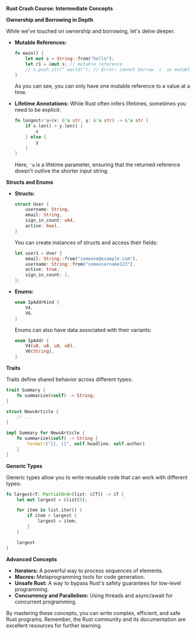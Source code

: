 **Rust Crash Course: Intermediate Concepts**

**Ownership and Borrowing in Depth**

While we've touched on ownership and borrowing, let's delve deeper. 

* **Mutable References:**
  ```rust
  fn main() {
      let mut s = String::from("hello");
      let r1 = &mut s; // mutable reference
      // s.push_str(" world!"); // Error: cannot borrow `s` as mutable more than once at a time
  }
  ```
  As you can see, you can only have one mutable reference to a value at a time.

* **Lifetime Annotations:**
  While Rust often infers lifetimes, sometimes you need to be explicit:
  ```rust
  fn longest<'a>(x: &'a str, y: &'a str) -> &'a str {
      if x.len() > y.len() {
          x
      } else {
          y
      }
  }
  ```
  Here, `'a` is a lifetime parameter, ensuring that the returned reference doesn't outlive the shorter input string.

**Structs and Enums**

* **Structs:**
  ```rust
  struct User {
      username: String,
      email: String,
      sign_in_count: u64,
      active: bool,
  }
  ```
  You can create instances of structs and access their fields:
  ```rust
  let user1 = User {
      email: String::from("someone@example.com"),
      username: String::from("someusername123"),
      active: true,
      sign_in_count: 1,
  };
  ```
* **Enums:**
  ```rust
  enum IpAddrKind {
      V4,
      V6,
  }
  ```
  Enums can also have data associated with their variants:
  ```rust
  enum IpAddr {
      V4(u8, u8, u8, u8),
      V6(String),
  }
  ```

**Traits**

Traits define shared behavior across different types:
```rust
trait Summary {
    fn summarize(&self) -> String;
}

struct NewsArticle {
    // ...
}

impl Summary for NewsArticle {
    fn summarize(&self) -> String {
        format!("{}, {}", self.headline, self.author)
    }
}
```

**Generic Types**

Generic types allow you to write reusable code that can work with different types:
```rust
fn largest<T: PartialOrd>(list: &[T]) -> &T {
    let mut largest = &list[0];

    for item in list.iter() {
        if item > largest {
            largest = item;
        }
    }

    largest
}
```

**Advanced Concepts**

* **Iterators:** A powerful way to process sequences of elements.
* **Macros:** Metaprogramming tools for code generation.
* **Unsafe Rust:** A way to bypass Rust's safety guarantees for low-level programming.
* **Concurrency and Parallelism:** Using threads and async/await for concurrent programming.

By mastering these concepts, you can write complex, efficient, and safe Rust programs. Remember, the Rust community and its documentation are excellent resources for further learning.

